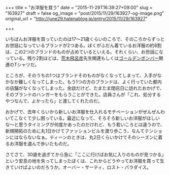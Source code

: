 +++
title = "お洋服を買う"
date = "2015-11-29T16:39:27+09:00"
slug = "163927"
draft = false
og_image = "post/2015/11/29/163927-og-image.png"
original_url = "http://june29.hatenablog.jp/entry/2015/11/29/163927"

+++

<p>いちばんお洋服を買っていたのは17〜21歳くらいのころで、そのころからずっとお世話になっているブランドが2つある。ぼくがふだん着ているお洋服の約8割は、この2つのブランドのものが占めているといえる。それくらい、お世話になっている。残り2割ほどは、<a class="keyword" href="http://d.hatena.ne.jp/keyword/%B9%D3%CC%DA%C8%F4%CF%A4%C9%A7">荒木飛呂彦</a>先生関連もしくは<a class="keyword" href="http://d.hatena.ne.jp/keyword/%A5%B4%A1%BC%A5%EB%A5%C7%A5%F3%A5%DC%A5%F3%A5%D0%A1%BC">ゴールデンボンバー</a>関連のTシャツだ。</p>

<p>ところが、そのうちの1つはブランドそのものがなくなってしまって、入手がなかなか難しくなってしまった。もう1つの方のブランドは、よく行っていた都内の店舗がなくなってしまった。余談だけど、たまたま閉店日に訪れたおかげで、そのブランドのハンガーをもらうことができた。店員さんが「これ、処分するやつなんで、よかったら」と渡してくれたのだ。</p>

<p>おかげで、去年くらいから新しいお洋服を仕入れるモチベーションがぜんぜんわいてこなくて少し困っている。最近になって、そろそろ新しいお洋服がほしいな〜と思うタイミングが何度かあったのだけれど、もう若いころとは違うので、新規開拓のために丸1日かけてファッションビルを渡り歩こう、なんてテンションにはならないなぁ。ティーンのときは、丸2日くらいかけてそのシーズンに着るお洋服を選んで歩いたものだ。</p>

<p>さてさて、30歳を過ぎてから急に「ここに行けばお気に入りのものが見つかる」という安息の地を失ってしまったぼくは、これからどうやってお洋服を買って生きていけばよいのだろうか。オーバー・サーティ、ロスト・パラダイス。</p>
